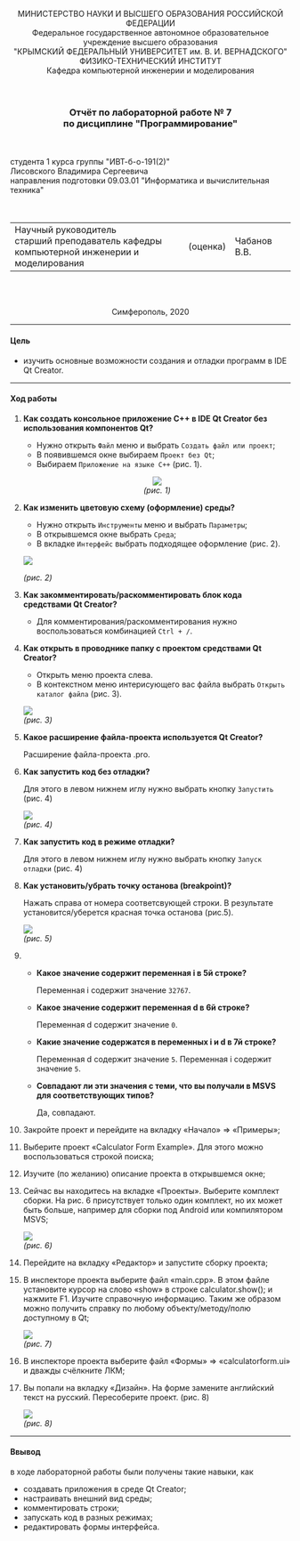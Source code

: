 <p align="center">
МИНИСТЕРСТВО НАУКИ  И ВЫСШЕГО ОБРАЗОВАНИЯ РОССИЙСКОЙ ФЕДЕРАЦИИ<br/>
Федеральное государственное автономное образовательное учреждение высшего образования <br/> 
"КРЫМСКИЙ ФЕДЕРАЛЬНЫЙ УНИВЕРСИТЕТ им. В. И. ВЕРНАДСКОГО"  <br/>
ФИЗИКО-ТЕХНИЧЕСКИЙ ИНСТИТУТ  <br/>
Кафедра компьютерной инженерии и моделирования
<br/><br/><br/>
</p>
<h3>
<p align="center">
Отчёт по лабораторной работе № 7<br/> по дисциплине "Программирование"
</p>
</h3> 
<br/><br/>
студента 1 курса группы "ИВТ-б-о-191(2)"  
<br/>Лисовского Владимира Сергеевича  
<br/>направления подготовки 09.03.01 "Информатика и вычислительная техника" 
<br/><br/><br/>
<table>
<tr><td>Научный руководитель<br/> старший преподаватель кафедры<br/> компьютерной инженерии и моделирования</td>
<td>(оценка)</td>
<td>Чабанов В.В.</td>
</tr>
</table>
<br/><br/>
<p align="center">
Симферополь, 2020
</p>

---

#### Цель

* изучить основные возможности создания и отладки программ в IDE Qt Creator.

---

#### Ход работы
1. **Как создать консольное приложение С++ в IDE Qt Creator без использования компонентов Qt?**

    * Нужно открыть `Файл` меню и выбрать `Создать файл или проект`;
    * В появившемся окне выбираем `Проект без Qt`;
    * Выбираем `Приложение на языке C++` (рис. 1). 
    
    <div style="text-align: center;">
        
    ![](img/img1.png)      
    _(рис. 1)_
    
    </div>

2. **Как изменить цветовую схему (оформление) среды?**

    * Нужно открыть `Инструменты` меню и выбрать `Параметры`;
    * В открывшемся окне выбрать `Среда`;
    * В вкладке `Интерфейс` выбрать подходящее оформление (рис. 2).
    
    <p align="center">
    
    ![](img/img2.png) 
         
    _(рис. 2)_   
    </p>
    
3. **Как закомментировать/раскомментировать блок кода средствами Qt Creator?**
    
    * Для комментирования/раскомментирования нужно воспользоваться комбинацией `Ctrl + /`.

4. **Как открыть в проводнике папку с проектом средствами Qt Creator?**
    
    * Открыть меню проекта слева. 
    * В контекстном меню интерисующего вас файла выбрать `Открыть каталог файла` (рис. 3).
   <div id="pic">
   
   ![](img/img3.png)         
   _(рис. 3)_
   
   </div>
   
5. **Какое расширение файла-проекта используется Qt Creator?**
    
    Расширение файла-проекта .pro.
    
6. **Как запустить код без отладки?**

    Для этого в левом нижнем иглу нужно выбрать кнопку `Запустить` (рис. 4)
    <div id="pic">
    
    ![](img/img4.png)            
   _(рис. 4)_
   
   </div>
   
7. **Как запустить код в режиме отладки?**

    Для этого в левом нижнем иглу нужно выбрать кнопку `Запуск отладки` (рис. 4)
    
8. **Как установить/убрать точку останова (breakpoint)?**

    Нажать справа от номера соответсвующей строки. В результате установится/уберется красная точка останова (рис.5).
    <div id="pic">
    
    ![](img/img5.png)               
   _(рис. 5)_
   
   </div>

9. 
    * **Какое значение содержит переменная i в 5й строке?**
    
        Переменная i содержит значение `32767`.
        
    * **Какое значение содержит переменная d в 6й строке?**
    
        Переменная d содержит значение `0`.
        
    * **Какие значение содержатся в переменных i и  d в 7й строке?**
    
        Переменная d содержит значение `5`. Переменная i содержит значение `5`.
        
    * **Совпадают ли эти значения с теми, что вы получали в MSVS для соответствующих типов?**
    
        Да, совпадают.

10. Закройте проект и перейдите на вкладку «Начало» => «Примеры»;
11. Выберите проект «Calculator Form Example». Для этого можно воспользоваться строкой поиска;
12. Изучите (по желанию) описание проекта в открывшемся окне;
13. Сейчас вы находитесь на вкладке «Проекты». Выберите комплект сборки. На рис. 6 присутствует только один комплект, но их может быть больше, например для сборки под Android или компилятором MSVS;
    <div id="pic">
    
    ![](img/img6.png)             
   _(рис. 6)_  
   
   </div>

14. Перейдите на вкладку «Редактор» и запустите сборку проекта;
15. В инспекторе проекта выберите файл «main.cpp». В этом файле установите курсор на слово «show» в строке calculator.show(); и нажмите F1. Изучите справочную информацию. Таким же образом можно получить справку по любому объекту/методу/полю доступному в Qt;
    <div id="pic">
    
    ![](img/img7.png)              
   _(рис. 7)_
   
   </div>
   
16. В инспекторе проекта выберите файл «Формы» => «calculatorform.ui» и дважды счёлкните ЛКМ;
17. Вы попали на вкладку «Дизайн». На форме замените английский текст на русский. Пересоберите проект. (рис. 8)
    <div id="pic">
    
    ![](img/img8.png)               
   _(рис. 8)_
       
   </div>

---

#### Ввывод

в ходе лабораторной работы были получены такие навыки, как
* создавать приложения в среде Qt Creator;
* настраивать внешний вид среды;
* комментировать строки;
* запускать код в разных режимах;
* редактировать формы интерфейса.